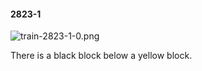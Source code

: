 #### 2823-1
![train-2823-1-0.png](https://github.com/lil-lab/nlvr/raw/master/nlvr/train/images/21/train-2823-1-0.png "train-2823-1-0.png")

There is a black block below a yellow block.